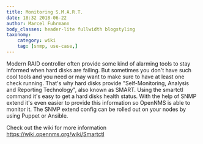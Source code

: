 ```yaml
---
title: Monitoring S.M.A.R.T.  
date: 18:32 2018-06-22
author: Marcel Fuhrmann
body_classes: header-lite fullwidth blogstyling
taxonomy:
    category: wiki
    tag: [snmp, use-case,]
---
```


Modern RAID controller often provide some kind of alarming tools to stay informed when hard disks are failing.
But sometimes you don't have such cool tools and you need or may want to make sure to have at least one check running.
That's why hard disks provide "Self-Monitoring, Analysis and Reporting Technology", also known as SMART.
Using the smartctl command it's easy to get a hard disks health status.
With the help of SNMP extend it's even easier to provide this information so OpenNMS is able to monitor it.
The SNMP extend config can be rolled out on your nodes by using Puppet or Ansible.

Check out the wiki for more information
https://wiki.opennms.org/wiki/Smartctl
